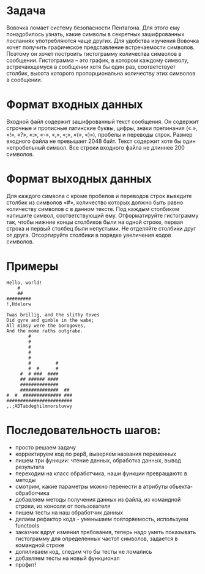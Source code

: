 # Задача

Вовочка ломает систему безопасности Пентагона. Для этого ему понадобилось узнать,
какие символы в секретных зашифрованных посланиях употребляются чаще других.
Для удобства изучения Вовочка хочет получить графическое представление встречаемости символов.
Поэтому он хочет построить гистограмму количества символов в сообщении.
Гистограмма – это график, в котором каждому символу, встречающемуся в сообщении хотя бы один раз,
соответствует столбик, высота которого пропорциональна количеству этих символов в сообщении.

# Формат входных данных

Входной файл содержит зашифрованный текст сообщения. Он содержит строчные и прописные латинские буквы,
цифры, знаки препинания («.», «!», «?», «:», «-», «,», «;», «(», «)»), пробелы и переводы строк.
Размер входного файла не превышает 2048 байт. Текст содержит хотя бы один непробельный символ.
Все строки входного файла не длиннее 200 символов.


# Формат выходных данных

Для каждого символа c кроме пробелов и переводов строк выведите столбик из символов «#»,
количество которых должно быть равно количеству символов c в данном тексте.
Под каждым столбиком напишите символ, соответствующий ему.
Отформатируйте гистограмму так, чтобы нижние концы столбиков были на одной строке,
первая строка и первый столбец были непустыми. Не отделяйте столбики друг от друга.
Отсортируйте столбики в порядке увеличения кодов символов.


#  Примеры

    Hello, world!
        #
        ##
    #########
    !,Hdelorw

    Twas brillig, and the slithy toves
    Did gyre and gimble in the wabe;
    All mimsy were the borogoves,
    And the mome raths outgrabe.
            #
            #
            #
            #
            #
            #         #
            #  #      #
         #  # ###  ####
         ## ###### ####
         ##############
         ##############  ##
    #  #  ############## ###
    ########################
    ,.;ADTabdeghilmnorstuvwy

# Последовательность шагов:

* просто решаем задачу
* корректируем код по pep8, выверяем названия переменных
* пишем три функции: чтение данных, обработка данных, вывод результата
* переходим на класс обработчика, наши функции превращаютс в методы
* смотрим, какие параметры можно перенести в атрибуты обьекта-обработчика
* добавляем методы получения данных из файла, из командной строки, из консоли от пользователя
* пишем тесты на наш обработчик данных
* делаем рефактор кода - уменьшаем повторяемость, используем functools
* заказчик вдруг изменил требования, теперь надо уметь показывать гистограмму для определенных частот символов, задается в командной строке
* допиливаем код, следим что бы тесты не ломались
* добавляем тесты на новый функционал
* профит!
